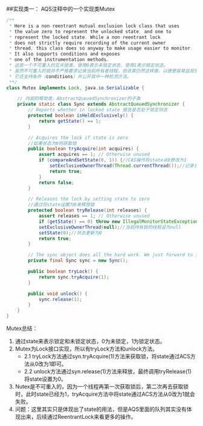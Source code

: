 ##实现类一： AQS注释中的一个实现类Mutex
```java
/**
 * Here is a non-reentrant mutual exclusion lock class that uses
 * the value zero to represent the unlocked state, and one to
 * represent the locked state. While a non-reentrant lock
 * does not strictly require recording of the current owner
 * thread, this class does so anyway to make usage easier to monitor.
 * It also supports conditions and exposes
 * one of the instrumentation methods。
 * 这是一个不可重入的互斥锁类，使用0表示未锁定状态，使用1表示锁定状态。
 * 虽然不可重入的锁并不严格要求记录当前所有者线程，但该类仍然这样做，以便更容易监视使用情况。
 * 它还支持条件（conditions）并公开其中一种检测方法。
 **/
class Mutex implements Lock, java.io.Serializable {

    // 内部的帮助类，AbstractQueuedSynchronizer的子类
    private static class Sync extends AbstractQueuedSynchronizer {
        // Reports whether in locked state 报告是否处于锁定状态
        protected boolean isHeldExclusively() {
            return getState() == 1;
        }

        // Acquires the lock if state is zero
        //如果状态为0则获取锁  
        public boolean tryAcquire(int acquires) {
            assert acquires == 1; // Otherwise unused
            if (compareAndSetState(0, 1)) {//CAS操作将state从0修改为1
                setExclusiveOwnerThread(Thread.currentThread());//记录当前线程
                return true;
            }
            return false;
        }

        // Releases the lock by setting state to zero
        //通过将state设置为0来释放锁  
        protected boolean tryRelease(int releases) {
            assert releases == 1; // Otherwise unused
            if (getState() == 0) throw new IllegalMonitorStateException();//如果当前状态是0，表示没有锁定，则抛出异常
            setExclusiveOwnerThread(null);//当前持有锁的线程设为null
            setState(0);//状态更新为0
            return true;
        }

        // The sync object does all the hard work. We just forward to it.
        private final Sync sync = new Sync();

        public boolean tryLock() {
            return sync.tryAcquire(1);
        }

        public void unlock() {
            sync.release(1);
        }
    }
}
```
Mutex总结：  
1. 通过state来表示锁定和未锁定状态，0为未锁定，1为锁定状态。
2. Mutex为Lock接口实现，所以有tryLock方法和unlock方法。
    - 2.1 tryLock方法通过syn.tryAcquire(1)方法来获取锁，将state通过ACS方法从0改为1即可。
    - 2.2 unlock方法通过syn.release(1)方法来释放，最终调用tryRelease(1)将state设置为0。
3. Nutex是不可重入的，因为一个线程再第一次获取锁后，第二次再去获取锁时，此时state已经为1，tryAcquire方法中将state通过ACS方法从0改为1就会失败。
4. 问题：这里其实只是体现出了state的用法，但是AQS里面的队列其实没有体现出来，后续通过ReentrantLock来看更多的操作。


